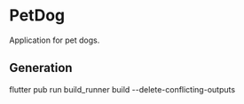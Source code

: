 # PetDog

Application for pet dogs.

## Generation
flutter pub run build_runner build --delete-conflicting-outputs



